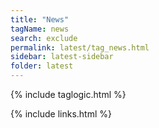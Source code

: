 ```yaml
---
title: "News"
tagName: news
search: exclude
permalink: latest/tag_news.html
sidebar: latest-sidebar
folder: latest
---
```

{% include taglogic.html %}

{% include links.html %}
